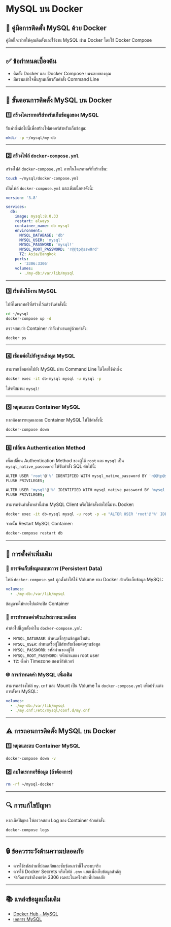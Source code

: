 # MySQL บน Docker

## 📌 คู่มือการติดตั้ง MySQL ด้วย Docker

คู่มือนี้จะช่วยให้คุณติดตั้งและใช้งาน MySQL ผ่าน Docker โดยใช้ Docker Compose

---

## ✅ ข้อกำหนดเบื้องต้น

- ติดตั้ง Docker และ Docker Compose บนระบบของคุณ
- มีความเข้าใจพื้นฐานเกี่ยวกับคำสั่ง Command Line

---

## 🚀 ขั้นตอนการติดตั้ง MySQL บน Docker

### 1️⃣ สร้างไดเรกทอรีสำหรับเก็บข้อมูลของ MySQL

รันคำสั่งต่อไปนี้เพื่อสร้างโฟลเดอร์สำหรับเก็บข้อมูล:

```sh
mkdir -p ~/mysql/my-db
```

---

### 2️⃣ สร้างไฟล์ `docker-compose.yml`

สร้างไฟล์ `docker-compose.yml` ภายในไดเรกทอรีที่สร้างขึ้น:

```sh
touch ~/mysql/docker-compose.yml
```

เปิดไฟล์ `docker-compose.yml` และเพิ่มเนื้อหาดังนี้:

```yaml
version: '3.8'

services:
  db:
    image: mysql:8.0.33
    restart: always
    container_name: db-mysql
    environment:
      MYSQL_DATABASE: 'db'
      MYSQL_USER: 'mysql'
      MYSQL_PASSWORD: 'mysql!'
      MYSQL_ROOT_PASSWORD: 'r@@tp@ssw0rd'
      TZ: Asia/Bangkok
    ports:
      - '3306:3306'
    volumes:
      - ./my-db:/var/lib/mysql
```

---

### 3️⃣ เริ่มต้นใช้งาน MySQL

ไปที่ไดเรกทอรีที่สร้างไว้แล้วรันคำสั่งนี้:

```sh
cd ~/mysql
docker-compose up -d
```

ตรวจสอบว่า Container กำลังทำงานอยู่ด้วยคำสั่ง:

```sh
docker ps
```

---

### 4️⃣ เชื่อมต่อไปยังฐานข้อมูล MySQL

สามารถเชื่อมต่อไปยัง MySQL ผ่าน Command Line ได้โดยใช้คำสั่ง:

```sh
docker exec -it db-mysql mysql -u mysql -p
```

ใส่รหัสผ่าน: `mysql!`

---

### 5️⃣ หยุดและลบ Container MySQL

หากต้องการหยุดและลบ Container MySQL ให้ใช้คำสั่งนี้:

```sh
docker-compose down
```

---

### 6️⃣ เปลี่ยน Authentication Method

เพื่อเปลี่ยน Authentication Method ของผู้ใช้ `root` และ `mysql` เป็น `mysql_native_password` ให้รันคำสั่ง SQL ต่อไปนี้:

```sh
ALTER USER 'root'@'%' IDENTIFIED WITH mysql_native_password BY 'r@@tp@ssw0rd';
FLUSH PRIVILEGES;
```

```sh
ALTER USER 'mysql'@'%' IDENTIFIED WITH mysql_native_password BY 'mysql!';
FLUSH PRIVILEGES;
```

สามารถรันคำสั่งเหล่านี้ผ่าน MySQL Client หรือใช้คำสั่งต่อไปนี้ผ่าน Docker:

```sh
docker exec -it db-mysql mysql -u root -p -e "ALTER USER 'root'@'%' IDENTIFIED WITH mysql_native_password BY 'r@@tp@ssw0rd'; ALTER USER 'mysql'@'%' IDENTIFIED WITH mysql_native_password BY 'mysql!'; FLUSH PRIVILEGES;"
```

จากนั้น Restart MySQL Container:

```sh
docker-compose restart db
```

---

## 🔧 การตั้งค่าเพิ่มเติม

### 📁 การจัดเก็บข้อมูลแบบถาวร (Persistent Data)

ไฟล์ `docker-compose.yml` ถูกตั้งค่าให้ใช้ Volume ของ Docker สำหรับเก็บข้อมูล MySQL:

```yaml
volumes:
  - ./my-db:/var/lib/mysql
```

ข้อมูลจะไม่หายไปแม้จะปิด Container

### 📁 การกำหนดค่าตัวแปรสภาพแวดล้อม

ค่าต่อไปนี้ถูกตั้งค่าใน `docker-compose.yml`:

- `MYSQL_DATABASE`: กำหนดชื่อฐานข้อมูลเริ่มต้น
- `MYSQL_USER`: กำหนดชื่อผู้ใช้สำหรับเชื่อมต่อฐานข้อมูล
- `MYSQL_PASSWORD`: รหัสผ่านของผู้ใช้
- `MYSQL_ROOT_PASSWORD`: รหัสผ่านของ root user
- `TZ`: ตั้งค่า Timezone ของเซิร์ฟเวอร์

### 🌐 การกำหนดค่า MySQL เพิ่มเติม

สามารถสร้างไฟล์ `my.cnf` และ Mount เป็น Volume ใน `docker-compose.yml` เพื่อปรับแต่งการตั้งค่า MySQL:

```yaml
volumes:
  - ./my-db:/var/lib/mysql
  - ./my.cnf:/etc/mysql/conf.d/my.cnf
```

---

## ⚠️ การถอนการติดตั้ง MySQL บน Docker

### 1️⃣ หยุดและลบ Container MySQL

```sh
docker-compose down -v
```

### 2️⃣ ลบไดเรกทอรีข้อมูล (ถ้าต้องการ)

```sh
rm -rf ~/mysql-docker
```

---

## 🔍 การแก้ไขปัญหา

หากเกิดปัญหา ให้ตรวจสอบ Log ของ Container ด้วยคำสั่ง:

```sh
docker-compose logs
```

---

## 🔒 ข้อควรระวังด้านความปลอดภัย

- ควรใช้รหัสผ่านที่ปลอดภัยและซับซ้อนกว่านี้ในระบบจริง
- ควรใช้ Docker Secrets หรือไฟล์ `.env` แยกเพื่อเก็บข้อมูลสำคัญ
- จำกัดการเข้าถึงพอร์ต 3306 เฉพาะในเครือข่ายที่ปลอดภัย

---

## 📚 แหล่งข้อมูลเพิ่มเติม

- [Docker Hub - MySQL](https://hub.docker.com/_/mysql)
- [เอกสาร MySQL](https://dev.mysql.com/doc/)


